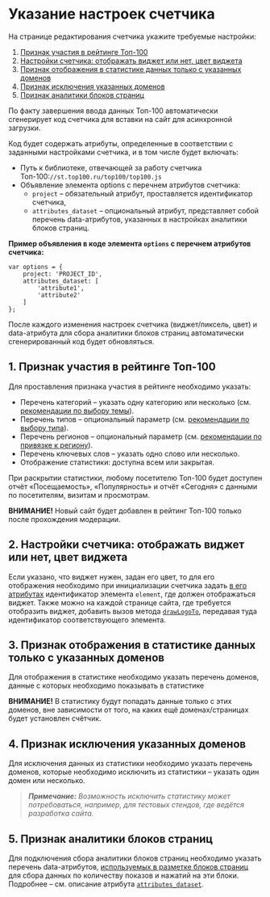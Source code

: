 # Указание настроек счетчика

На странице редактирования счетчика укажите требуемые настройки:

1. [Признак участия в рейтинге Топ-100](ukazanie-nastroek-schetchika.md#1-priznak-uchastiya-v-reitinge-top-100)
2. [Настройки счетчика: отображать виджет или нет, цвет виджета](ukazanie-nastroek-schetchika.md#2-nastroiki-schetchika-otobrazhat-vidzhet-ili-net-cvet-vidzheta)
3. [Признак отображения в статистике данных только с указанных доменов](ukazanie-nastroek-schetchika.md#3-priznak-otobrazheniya-v-statistike-dannykh-tolko-s-ukazannykh-domenov)
4. [Признак исключения указанных доменов](ukazanie-nastroek-schetchika.md#4-priznak-isklyucheniya-ukazannykh-domenov)
5. [Признак аналитики блоков страниц](ukazanie-nastroek-schetchika.md#5-priznak-analitiki-blokov-stranic)

По факту завершения ввода данных Топ-100 автоматически сгенерирует код счетчика для вставки на сайт для асинхронной загрузки.

Код будет содержать атрибуты, определенные в соответствии с заданными настройками счетчика, и в том числе будет включать:

* Путь к библиотеке, отвечающей за работу счетчика Топ-100:`//st.top100.ru/top100/top100.js`
* Объявление элемента options с перечнем атрибутов счетчика:
  * `project` – обязательный атрибут, проставляется идентификатор счетчика,
  * `attributes_dataset` – опциональный атрибут, представляет собой перечень data-атрибутов, указанных в настройках аналитики блоков страниц.

**Пример объявления в коде элемента **`options`** с перечнем атрибутов счетчика:**

```
var options = {
    project: 'PROJECT_ID',
    attributes_dataset: [
        'attribute1',
        'attribute2'
    ]
};
```

После каждого изменения настроек счетчика (виджет/пиксель, цвет) и data-атрибута для сбора аналитики блоков страниц автоматически сгенерированный код будет обновляться.

## 1. **Признак участия в рейтинге Топ-100**

Для проставления признака участия в рейтинге необходимо указать:

* Перечень категорий – указать одну категорию или несколько (см. [рекомендации по выбору темы](http://help.rambler.ru/top100/top100-faq/1525/)).
* Перечень типов – опциональный параметр (см. [рекомендации по выбору типа](http://help.rambler.ru/top100/top100-faq/1526/)).
* Перечень регионов – опциональный параметр (см. [рекомендации по привязке к региону](http://help.rambler.ru/top100/top100-faq/1346/)).
* Перечень ключевых слов – указать одно слово или несколько.
* Отображение статистики: доступна всем или закрытая.

При раскрытии статистики, любому посетителю Топ-100 будет доступен отчёт «Посещаемость», «Популярность» и отчёт «Сегодня» с данными по посетителям, визитам и просмотрам.

**ВНИМАНИЕ!** Новый сайт будет добавлен в рейтинг Топ-100 только после прохождения модерации.

## 2. **Настройки счетчика: отображать виджет или нет, цвет виджета**

Если указано, что виджет нужен, задан его цвет, то для его отображения необходимо при инициализации счетчика задать [в его атрибутах](../donastroika-schetchika/atributy-schetchika.md) идентификатор элемента `element`, где должен отображаться виджет. Также можно на каждой странице сайта, где требуется отобразить виджет, добавить вызов метода [`drawLogoTo`](../donastroika-schetchika/metody-po-rabote-so-schetchikom.md), передавая туда идентификатор соответствующего элемента.

## 3. **Признак отображения в статистике данных только с указанных доменов**

Для отображения в статистике необходимо указать перечень доменов, данные с которых необходимо показывать в статистике

**ВНИМАНИЕ!** В статистику будут попадать данные только с этих доменов, вне зависимости от того, на каких ещё доменах/страницах будет установлен счётчик.

## 4. **Признак исключения указанных доменов**

Для исключения данных из статистики необходимо указать перечень доменов, которые необходимо исключить из статистики – указать один домен или несколько.

> _**Примечание:** Возможность исключить статистику может потребоваться, например, для тестовых стендов, где ведётся разработка сайта._

## 5. **Признак аналитики блоков страниц**

Для подключения сбора аналитики блоков страниц необходимо указать перечень data-атрибутов, [используемых в разметке блоков страниц](../razmetka-celevykh-deistvii/razmetka-stranic-saita-dlya-analitiki-blokov.md) для сбора данных по количеству показов и нажатий на эти блоки. Подробнее – см. описание атрибута [`attributes_dataset`](../donastroika-schetchika/atributy-schetchika.md).
